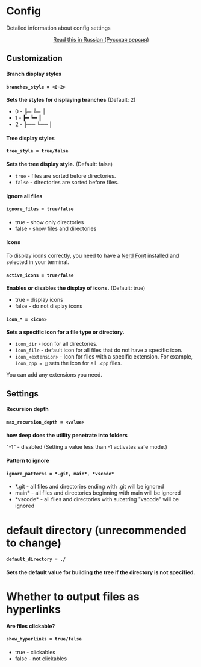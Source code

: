 # Config 

Detailed information about config settings

<p align="center">
  <a href="ru/CONFIG_ru.md">Read this in Russian (Русская версия)</a>
</p>


## Customization


#### Branch display styles

#### `branches_style = <0-2>`

**Sets the styles for displaying branches** 
(Default: 2)
- 0 - ╠═ ╚═ ║
- 1 - ┣━ ┗━ ┃
- 2 - ├── └── │


#### Tree display styles

#### `tree_style = true/false`

**Sets the tree display style.**
(Default: false)

- `true` - files are sorted before directories.
- `false` - directories are sorted before files.


#### Ignore all files

#### `ignore_files = true/false`
- true - show only directories
- false - show files and directories

#### Icons

To display icons correctly, you need to have a [Nerd Font](https://www.nerdfonts.com/) installed and selected in your terminal.

#### `active_icons = true/false`

**Enables or disables the display of icons.**
(Default: true)

- true - display icons
- false - do not display icons

#### `icon_* = <icon>`

**Sets a specific icon for a file type or directory.**

- `icon_dir` - icon for all directories.
- `icon_file` - default icon for all files that do not have a specific icon.
- `icon_<extension>` - icon for files with a specific extension. For example, `icon_cpp = ` sets the icon for all `.cpp` files.

You can add any extensions you need.



## Settings



#### Recursion depth

#### `max_recursion_depth = <value>`

**how deep does the utility penetrate into folders**

"-1" - disabled
(Setting a value less than -1 activates safe mode.)


#### Pattern to ignore
#### `ignore_patterns = *.git, main*, *vscode*` 

- *.git - all files and directories ending with .git will be ignored
- main* - all files and directories beginning with main will be ignored
- \*vscode* - all files and directories with substring "vscode" will be ignored

# default directory (unrecommended to change)
#### `default_directory = ./`

**Sets the default value for building the tree if the directory is not specified.**

# Whether to output files as hyperlinks
**Are files clickable?**
#### `show_hyperlinks = true/false`

- true - clickables
- false - not clickables